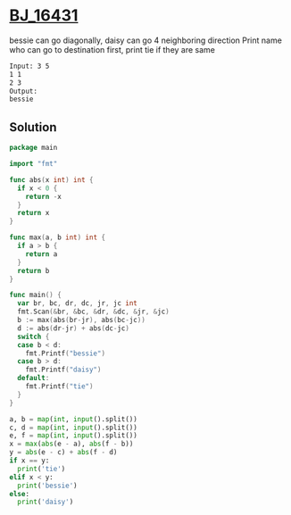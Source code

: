 # [BJ_16431](https://acmicpc.net/problem/16431)

bessie can go diagonally, daisy can go 4 neighboring direction
Print name who can go to destination first, print tie if they are same

```txt
Input: 3 5
1 1
2 3
Output:
bessie
```

## Solution

```go
package main

import "fmt"

func abs(x int) int {
  if x < 0 {
    return -x
  }
  return x
}

func max(a, b int) int {
  if a > b {
    return a
  }
  return b
}

func main() {
  var br, bc, dr, dc, jr, jc int
  fmt.Scan(&br, &bc, &dr, &dc, &jr, &jc)
  b := max(abs(br-jr), abs(bc-jc))
  d := abs(dr-jr) + abs(dc-jc)
  switch {
  case b < d:
    fmt.Printf("bessie")
  case b > d:
    fmt.Printf("daisy")
  default:
    fmt.Printf("tie")
  }
}
```

```py
a, b = map(int, input().split())
c, d = map(int, input().split())
e, f = map(int, input().split())
x = max(abs(e - a), abs(f - b))
y = abs(e - c) + abs(f - d)
if x == y:
  print('tie')
elif x < y:
  print('bessie')
else:
  print('daisy')
```
